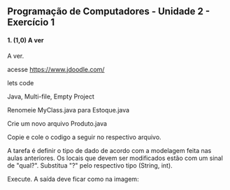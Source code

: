 ## Programação de Computadores - Unidade 2 - Exercício 1

#### 1. (1,0) **A ver**

A ver.


acesse https://www.jdoodle.com/

lets code

Java, Multi-file, Empty Project

Renomeie MyClass.java para Estoque.java

Crie um novo arquivo Produto.java

Copie e cole o codigo a seguir no respectivo arquivo.

A tarefa é definir o tipo de dado de acordo com a modelagem feita nas aulas anteriores. Os locais que devem ser modificados estão com um sinal de "qual?". Substitua "?" pelo respectivo tipo (String, int). 

Execute. A saída deve ficar como na imagem: